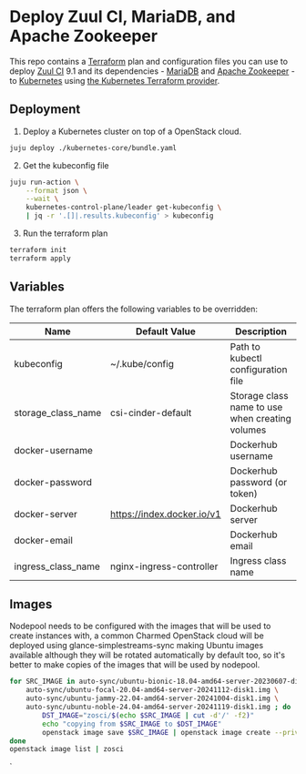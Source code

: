 # Deploy Zuul CI, MariaDB, and Apache Zookeeper

This repo contains a [Terraform](https://www.terraform.io) plan and
configuration files you can use to deploy [Zuul CI](zuul-ci.org/) 9.1 and its
dependencies - [MariaDB](https://mariadb.com) and [Apache
Zookeeper](https://zookeeper.apache.org/) - to
[Kubernetes](https://kubernetes.io) using [the Kubernetes Terraform
provider](https://registry.terraform.io/providers/hashicorp/kubernetes/latest).


## Deployment


1. Deploy a Kubernetes cluster on top of a OpenStack cloud.

``` bash
juju deploy ./kubernetes-core/bundle.yaml
```

2. Get the kubeconfig file

``` bash
juju run-action \
    --format json \
    --wait \
    kubernetes-control-plane/leader get-kubeconfig \
    | jq -r '.[]|.results.kubeconfig' > kubeconfig

```

3. Run the terraform plan
``` bash
terraform init
terraform apply
```

## Variables

The terraform plan offers the following variables to be overridden:

| Name               | Default Value              | Description                                     |
|--------------------|----------------------------|-------------------------------------------------|
| kubeconfig         | ~/.kube/config             | Path to kubectl configuration file              |
| storage_class_name | csi-cinder-default         | Storage class name to use when creating volumes |
| docker-username    |                            | Dockerhub username                              |
| docker-password    |                            | Dockerhub password (or token)                   |
| docker-server      | https://index.docker.io/v1 | Dockerhub server                                |
| docker-email       |                            | Dockerhub email                                 |
| ingress_class_name | nginx-ingress-controller   | Ingress class name                              |


## Images

Nodepool needs to be configured with the images that will be used to create
instances with, a common Charmed OpenStack cloud will be deployed using
glance-simplestreams-sync making Ubuntu images available although they will be
rotated automatically by default too, so it's better to make copies of the
images that will be used by nodepool.

``` bash
for SRC_IMAGE in auto-sync/ubuntu-bionic-18.04-amd64-server-20230607-disk1.img \
    auto-sync/ubuntu-focal-20.04-amd64-server-20241112-disk1.img \
    auto-sync/ubuntu-jammy-22.04-amd64-server-20241004-disk1.img \
    auto-sync/ubuntu-noble-24.04-amd64-server-20241119-disk1.img ; do
        DST_IMAGE="zosci/$(echo $SRC_IMAGE | cut -d'/' -f2)"
        echo "copying from $SRC_IMAGE to $DST_IMAGE"
        openstack image save $SRC_IMAGE | openstack image create --private $DST_IMAGE
done
openstack image list | zosci
```

`
